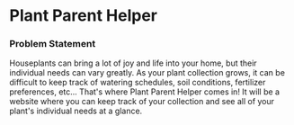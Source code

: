 # Plant Parent Helper



### Problem Statement

Houseplants can bring a lot of joy and life into your home, but their individual needs can vary greatly. As your plant
collection grows, it can be difficult to keep track of watering schedules, soil conditions, fertilizer preferences, etc... 
That's where Plant Parent Helper comes in! It will be a website where you can keep track of your collection and see all
of your plant's individual needs at a glance. 